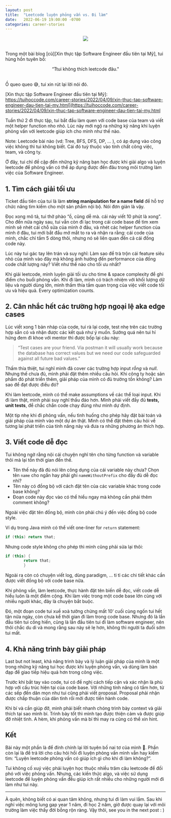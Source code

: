 ```yaml
---
layout: post
title:  "Leetcode luyện phỏng vấn vs. Đi làm"
date:   2022-06-19 19:00:00 -0700
categories: career-stories
---
```


<center><img src="{{ site.url }}/assets/about/leetcode-vs-dil-lam-2.JPG"></center>

<br>

Trong một bài blog [cũ][Xin thực tập Software Engineer đầu tiên tại Mỹ], tui hùng hồn tuyên bố: 

<center>“Ttui không thích leetcode đâu."</center>

<br>

Ồ queo queo 😅, tui xin rút lại lời nói đó.

[Xin thực tập Software Engineer đầu tiên tại Mỹ]: https://tuihoccode.com/career-stories/2022/04/09/xin-thuc-tap-software-engineer-dau-tien-tai-my.html](https://tuihoccode.com/career-stories/2022/04/09/xin-thuc-tap-software-engineer-dau-tien-tai-my.html

Tuần thứ 2 đi thực tập, tui bắt đầu làm quen với code base của team và viết một helper function nho nhỏ. Lúc này mới ngộ ra những kỹ năng khi luyện phỏng vấn với leetcode giúp ích cho mình như thế nào.

Note: Leetcode bài nào (vd: Tree, BFS, DFS, DP, … ), có áp dụng vào công việc không thì tui không biết. Cái đó tuỳ thuộc vào tính chất công việc, team, và công ty.

Ở đây, tui chỉ đề cập đến những kỹ năng bạn học được khi giải algo và luyện leetcode để phỏng vấn có thể áp dụng được đến đâu trong môi trường làm việc của Software Engineer.

##  **1. Tìm cách giải tối ưu**

Ticket đầu tiên của tui là làm **string manipulation for a name field** để hỗ trợ chức năng tìm kiếm cho một sản phẩm nội bộ. Nói đơn giản là vậy.

Đọc xong mô tả, tui thở phào “ồ, cũng dễ mà. cái này viết 10 phút là xong". Cho đến nửa ngày sau, tui vẫn còn đi lạc trong cái code base để tìm xem mình sẽ nhét cái chỗ sửa của mình ở đâu, và nhét các helper function của mình ở đâu, tui mới bắt đầu mở mắt to ra và nhận ra rằng: cái code của mình, chắc chỉ tầm 5 dòng thôi, nhưng nó sẽ liên quan đến cả cái đống code này.

Lúc này tui gác tay lên trán và suy nghĩ: Làm sao để trà trộn cái feature siêu nhỏ của mình vào đây mà không ảnh hưởng đến performance của đống code chất lượng này? Viết như thế nào cho tối ưu nhất?

Khi giải leetcode, mình luyện giải tối ưu cho time & space complexity để ghi điểm cho buổi phỏng vấn. Khi đi làm, mình có trách nhiệm với khối lượng dữ liệu và người dùng lớn, mình thấm thía tầm quan trọng của việc viết code tối ưu và hiệu quả. Every optimization counts.



## **2. Cân nhắc hết các trường hợp ngoại lệ aka edge cases**

Lúc viết xong 1 bản nháp của code, tui rà lại code, test nhẹ trên các trường hợp sẵn có và nhận được các kết quả như ý muốn. Sướng quá nên tui hí hửng đem đi khoe với mentor thì được bốp lại câu này: 
> “Test cases are your friend. Via postman it will usually work because the database has correct values but we need our code safeguarded against all future bad values.”

Thấm thía thiệt, tui nghĩ mình đã cover các trường hợp input *rỗng* và *null*. Nhưng thế chưa đủ, mình phải đặt thêm nhiều câu hỏi. Khi công ty hoặc sản phẩm đó phát triển thêm, giải pháp của mình có đủ trường tồn không? Làm sao để đạt được điều đó?

Khi làm leetcode, mình có thể make assumptions về các thể loại input. Khi đi làm thật, mình phải suy nghĩ thấu đáo hơn. Mình phải viết đầy đủ **tests, unit tests**, để chắc chắn code chạy đúng như mình dự định.

Một tip nhẹ khi đi phỏng vấn, nếu tình huống cho phép hãy đặt bài toán và giải pháp của mình vào một dự án thật. Mình có thể đặt thêm câu hỏi về tương lai phát triển của tính năng này và đưa ra những phương án thích hợp. 

## **3. Viết code dễ đọc**

Tui không ngờ rằng nội cái chuyện nghĩ tên cho từng function và variable thôi mà lại tốn thời gian đến thế.

- Tên thế này đã đủ nói lên công dụng của cái variable này chưa? Chọn tên `name` cho ngắn hay phải ghi `nameWithoutPrefix` cho đầy đủ dễ đọc nhỉ?
- Tên này có đồng bộ với cách đặt tên của các variable khác trong code base không?
- Đoạn code này đọc vào có thể hiểu ngay mà không cần phải thêm comment không?

Ngoài việc đặt tên đồng bộ, mình còn phải chú ý đến việc đồng bộ code style.

Ví dụ trong Java mình có thể viết one-liner for `return`  statement:

```java
if (this) return that;
```

Nhưng code style không cho phép thì mình cũng phải sửa lại thôi:

```java
if (this) {
        return that;
        }
```

Ngoài ra còn có chuyện viết log, dùng paradigm, ... ti tỉ các chi tiết khác cần được viết đồng bộ với code base nữa.

Khi phỏng vấn, làm leetcode, thực hành đặt tên biến dễ đọc, viết code dễ hiểu luôn là một điểm cộng. Khi làm việc trong một code base lớn cùng với nhiều người khác, đây là chuyện bắt buộc.

Đó, một đoạn code tui xuề xoà tưởng chừng mất 10’ cuối cùng ngốn tui hết tận nửa ngày, còn chưa kể thời gian đi làm trong code base. Nhưng đó là lần đầu tiên tui cống hiến, cũng là lần đầu tiên tui đi làm software engineer, nên thôi chắc du di và mong rằng sau này sẽ lẹ hơn, không thì người ta đuổi sớm tui mất.

## **4. Khả năng trình bày giải pháp**

Last but not least, khả năng trình bày và lý luận giải pháp của mình là một trong những kỹ năng tui học được khi luyện phỏng vấn, và dùng làm bàn đạp để giao tiếp hiệu quả hơn trong công việc.

Trước khi bắt tay vào code, tui có đề nghị cách tiếp cận và xác nhận là phù hợp với cấu trúc hiện tại của code base. Với những tính năng có tầm hơn, từ các sếp đến dân mọn như tui cũng phải viết proposal. Proposal phải nhận được chấp thuận của dân tình rồi mới được tiến hành code.

Khi bí và cần giúp đỡ, mình phải biết nhanh chóng trình bày context và giải thích tại sao mình bí. Trình bày tốt thì mình tạo được thiện cảm và được giúp đỡ nhiệt tình. A hèm, khi phỏng vấn mà bí thì may ra cũng có thể xin hint.


## **Kết**

Bài này một phần là để đính chính lại lời tuyên bố nai tơ của mình 🥹. Phần còn lại là để trả lời cho câu hỏi hồi đi luyện phỏng vấn mình vẫn hay kiếm tìm: “Luyện leetcode phỏng vấn có giúp ích gì cho khi đi làm không?”.

Tui không cố xuý việc phải luyện học thuộc nhiều trăm câu leetcode để đối phó với việc phỏng vấn. Nhưng, các kiến thức algo, và việc sử dụng leetcode để luyện phỏng vấn đều giúp ích rất nhiều cho những người mới đi làm như tui này.

---

À quên, không biết có ai quan tâm không, nhưng tui đi làm vui lắm. Sau khi nghỉ việc mông lung gap year 1 năm, đi học 2 năm, giờ được quay lại với môi trường làm việc thấy đời bỗng rộn ràng. Vậy thôi, see you in the next post : )

